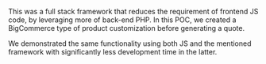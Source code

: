 This was a full stack framework that reduces the requirement of frontend JS code, by leveraging more of back-end PHP. In this POC, we created a BigCommerce type of product customization before generating a quote. 

We demonstrated the same functionality using both JS and the mentioned framework with significantly less development time in the latter.
